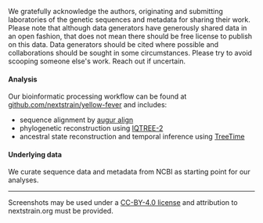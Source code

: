 We gratefully acknowledge the authors, originating and submitting
laboratories of the genetic sequences and metadata for sharing their
work. Please note that although data generators have generously shared
data in an open fashion, that does not mean there should be free
license to publish on this data. Data generators should be cited where
possible and collaborations should be sought in some circumstances.
Please try to avoid scooping someone else's work. Reach out if
uncertain.

#### Analysis

Our bioinformatic processing workflow can be found at
[github.com/nextstrain/yellow-fever][] and includes:

- sequence alignment by [augur align][]
- phylogenetic reconstruction using [IQTREE-2][]
- ancestral state reconstruction and temporal inference using [TreeTime][]

#### Underlying data

We curate sequence data and metadata from NCBI as starting point for
our analyses.

---

Screenshots may be used under a [CC-BY-4.0 license][] and attribution
to nextstrain.org must be provided.

[CC-BY-4.0 license]: https://creativecommons.org/licenses/by/4.0/
[IQTREE-2]: http://www.iqtree.org/
[TreeTime]: https://github.com/neherlab/treetime
[augur align]: https://docs.nextstrain.org/projects/augur/en/stable/usage/cli/align.html
[github.com/nextstrain/yellow-fever]: https://github.com/nextstrain/measles
